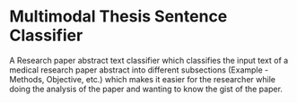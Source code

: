 # Multimodal Thesis Sentence Classifier
A Research paper abstract text classifier which classifies the input text of a medical research paper abstract into different subsections (Example - Methods, Objective, etc.) which makes it easier for the researcher while doing the analysis of the paper and wanting to know the gist of the paper.
